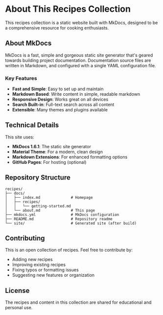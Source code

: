 # About This Recipes Collection

This recipes collection is a static website built with MkDocs, designed to be a comprehensive resource for cooking enthusiasts.

## About MkDocs

MkDocs is a fast, simple and gorgeous static site generator that's geared towards building project documentation. Documentation source files are written in Markdown, and configured with a single YAML configuration file.

### Key Features

- **Fast and Simple**: Easy to set up and maintain
- **Markdown Based**: Write content in simple, readable markdown
- **Responsive Design**: Works great on all devices
- **Search Built-in**: Full-text search across all content
- **Extensible**: Many themes and plugins available

## Technical Details

This site uses:

- **MkDocs 1.6.1**: The static site generator
- **Material Theme**: For a modern, clean design
- **Markdown Extensions**: For enhanced formatting options
- **GitHub Pages**: For hosting (optional)

## Repository Structure

```
recipes/
├── docs/
│   ├── index.md              # Homepage
│   ├── recipes/
│   │   └── getting-started.md
│   └── about.md              # This page
├── mkdocs.yml                # MkDocs configuration
├── README.md                 # Repository readme
└── site/                     # Generated site (after build)
```

## Contributing

This is an open collection of recipes. Feel free to contribute by:

- Adding new recipes
- Improving existing recipes
- Fixing typos or formatting issues
- Suggesting new features or organization

## License

The recipes and content in this collection are shared for educational and personal use.